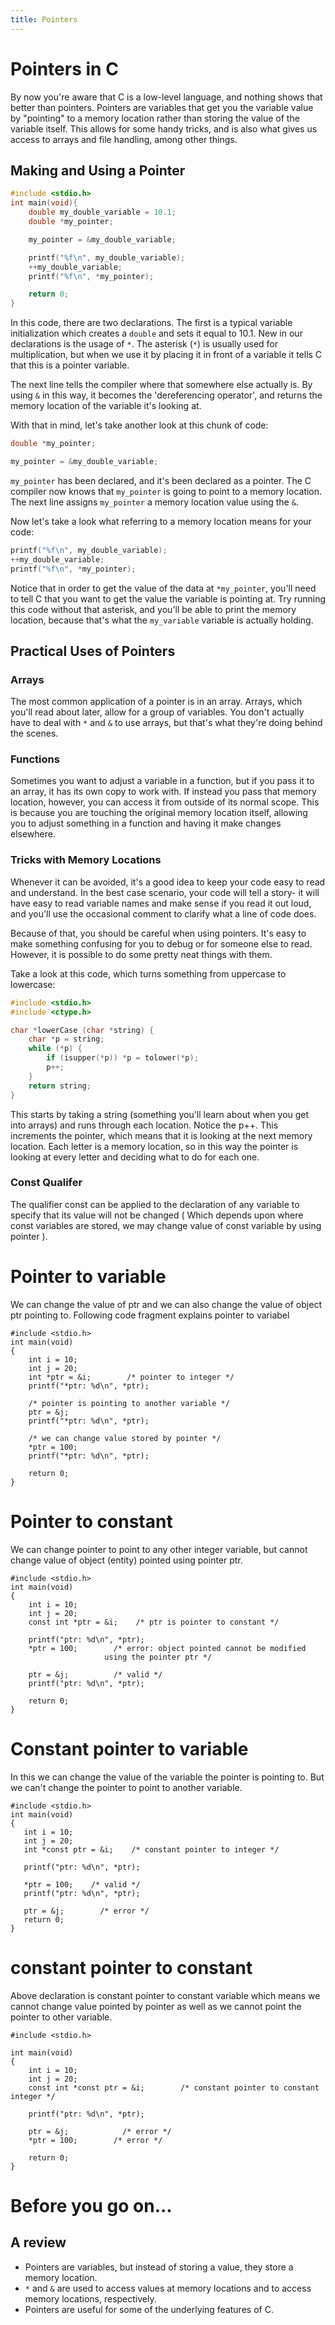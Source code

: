 ```yaml
---
title: Pointers
---
```

# Pointers in C
By now you're aware that C is a low-level language, and nothing shows that better than pointers. Pointers are variables that get you the variable value by "pointing" to a memory location rather than storing the value of the variable itself. This allows for some handy tricks, and is also what gives us access to arrays and file handling, among other things.

## Making and Using a Pointer
```c
#include <stdio.h>
int main(void){
    double my_double_variable = 10.1;
    double *my_pointer;

    my_pointer = &my_double_variable;

    printf("%f\n", my_double_variable);
    ++my_double_variable;
    printf("%f\n", *my_pointer);

    return 0;
}
```

In this code, there are two declarations. The first is a typical variable initialization which creates a `double` and sets it equal to 10.1. New in our declarations is the usage of `*`. The asterisk (`*`) is usually used for multiplication, but when we use it by placing it in front of a variable it tells C that this is a pointer variable.  

The next line tells the compiler where that somewhere else actually is. By using `&` in this way, it becomes the 'dereferencing operator', and returns the memory location of the variable it's looking at.

With that in mind, let's take another look at this chunk of code:
```c
double *my_pointer;

my_pointer = &my_double_variable;
```
`my_pointer` has been declared, and it's been declared as a pointer. The C compiler now knows that `my_pointer` is going to point to a memory location. The next line assigns `my_pointer` a memory location value using the `&`.

Now let's take a look what referring to a memory location means for your code:
```c
printf("%f\n", my_double_variable);
++my_double_variable;
printf("%f\n", *my_pointer);
```
Notice that in order to get the value of the data at `*my_pointer`, you'll need to tell C that you want to get the value the variable is pointing at. Try running this code without that asterisk, and you'll be able to print the memory location, because that's what the `my_variable` variable is actually holding.

## Practical Uses of Pointers
### Arrays
The most common application of a pointer is in an array. Arrays, which you'll read about later, allow for a group of variables. You don't actually have to deal with `*` and `&` to use arrays, but that's what they're doing behind the scenes.

### Functions
Sometimes you want to adjust a variable in a function, but if you pass it to an array, it has its own copy to work with. If instead you pass that memory location, however, you can access it from outside of its normal scope. This is because you are touching the original memory location itself, allowing you to adjust something in a function and having it make changes elsewhere.

### Tricks with Memory Locations
Whenever it can be avoided, it's a good idea to keep your code easy to read and understand. In the best case scenario, your code will tell a story- it will have easy to read variable names and make sense if you read it out loud, and you'll use the occasional comment to clarify what a line of code does.

Because of that, you should be careful when using pointers. It's easy to make something confusing for you to debug or for someone else to read. However, it is possible to do some pretty neat things with them.

Take a look at this code, which turns something from uppercase to lowercase:
```c
#include <stdio.h>
#include <ctype.h>

char *lowerCase (char *string) {
    char *p = string;
    while (*p) {
        if (isupper(*p)) *p = tolower(*p);
        p++;
    }
    return string;
}
```
This starts by taking a string (something you'll learn about when you get into arrays) and runs through each location. Notice the p++. This increments the pointer, which means that it is looking at the next memory location. Each letter is a memory location, so in this way the pointer is looking at every letter and deciding what to do for each one.

### Const Qualifer
The qualifier const can be applied to the declaration of any variable to specify that its value will not be changed ( Which depends upon where const variables are stored, we may change value of const variable by using pointer ).

# Pointer to variable
We can change the value of ptr and we can also change the value of object ptr pointing to.
Following code fragment explains pointer to variabel
```
#include <stdio.h>
int main(void)
{
    int i = 10;
    int j = 20;
    int *ptr = &i;        /* pointer to integer */
    printf("*ptr: %d\n", *ptr);
  
    /* pointer is pointing to another variable */
    ptr = &j;
    printf("*ptr: %d\n", *ptr);
  
    /* we can change value stored by pointer */
    *ptr = 100;
    printf("*ptr: %d\n", *ptr);
  
    return 0;
}
```
# Pointer to constant
We can change pointer to point to any other integer variable, but cannot change value of object (entity) pointed using pointer ptr.
```
#include <stdio.h> 
int main(void)
{
    int i = 10;   
    int j = 20;
    const int *ptr = &i;    /* ptr is pointer to constant */
  
    printf("ptr: %d\n", *ptr); 
    *ptr = 100;        /* error: object pointed cannot be modified
                     using the pointer ptr */
  
    ptr = &j;          /* valid */
    printf("ptr: %d\n", *ptr);
  
    return 0;
}
```
# Constant pointer to variable
In this we can change the value of the variable the pointer is pointing to. But we can't change the pointer to point to 
another variable.
```
#include <stdio.h>
int main(void)
{
   int i = 10;
   int j = 20;
   int *const ptr = &i;    /* constant pointer to integer */
  
   printf("ptr: %d\n", *ptr);
  
   *ptr = 100;    /* valid */
   printf("ptr: %d\n", *ptr);
  
   ptr = &j;        /* error */
   return 0;
}
```
# constant pointer to constant
Above declaration is constant pointer to constant variable which means we cannot change value pointed by pointer as well as we cannot point the pointer to other variable.
```
#include <stdio.h>
  
int main(void)
{
    int i = 10;
    int j = 20;
    const int *const ptr = &i;        /* constant pointer to constant integer */
  
    printf("ptr: %d\n", *ptr);
  
    ptr = &j;            /* error */
    *ptr = 100;        /* error */
  
    return 0;
}
```

# Before you go on...
## A review
* Pointers are variables, but instead of storing a value, they store a memory location.
* `*` and `&` are used to access values at memory locations and to access memory locations, respectively.
* Pointers are useful for some of the underlying features of C.
